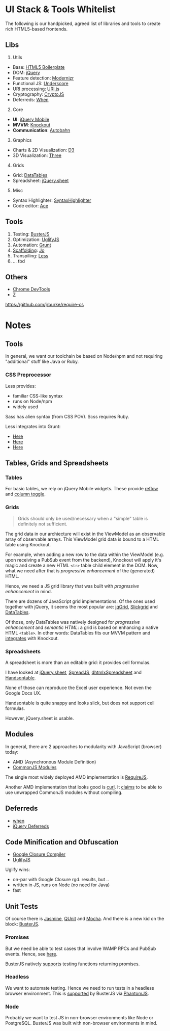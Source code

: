 # UI Stack & Tools Whitelist

The following is our handpicked, agreed list of libraries and tools to create rich HTML5-based frontends.

## Libs

1. Utils
 * Base: [HTML5 Boilerplate](http://html5boilerplate.com/)
 * DOM: [jQuery](http://jquery.com/)
 * Feature detection: [Modernizr](http://modernizr.com/)
 * Functional JS: [Underscore](http://underscorejs.org/)
 * URI processing: [URI.js](http://medialize.github.io/URI.js/)
 * Cryptography: [CryptoJS](http://code.google.com/p/crypto-js/)
 * Deferreds: [When](https://github.com/cujojs/when)
2. Core
 * **UI**: [jQuery Mobile](http://jquerymobile.com/)
 * **MVVM**: [Knockout](http://knockoutjs.com/)
 * **Communication**: [Autobahn](http://autobahn.ws/js)
3. Graphics 
 * Charts & 2D Visualization: [D3](http://d3js.org/)
 * 3D Visualization: [Three](http://threejs.org/)
4. Grids
 * Grid: [DataTables](https://datatables.net/)
 * Spreadsheet: [jQuery.sheet](http://visop-dev.com/Project+jQuery.sheet)
5. Misc
 * Syntax Highlighter: [SyntaxHighlighter](http://alexgorbatchev.com/SyntaxHighlighter/)
 * Code editor: [Ace](http://ace.c9.io/)

## Tools

1. Testing: [BusterJS](http://docs.busterjs.org/en/latest/)
2. Optimization: [UglifyJS](https://github.com/mishoo/UglifyJS2)
3. Automation: [Grunt](http://gruntjs.com/)
4. [Scaffolding](http://en.wikipedia.org/wiki/Scaffold_%28programming%29): [Jo](http://yeoman.io/)
5. Transpiling: [Less](http://lesscss.org/)
5. ... tbd 

## Others

* [Chrome DevTools](https://developers.google.com/chrome-developer-tools/)
* [Z](https://github.com/rupa/z)



https://github.com/jrburke/require-cs



# Notes

## Tools

In general, we want our toolchain be based on Node/npm and not requiring "additional" stuff like Java or Ruby.

### CSS Preprocessor

Less provides:

 * familiar CSS-like syntax
 * runs on Node/npm
 * widely used

Sass has alien syntax (from CSS POV). Scss requires Ruby.

Less integrates into Grunt:

 * [Here](https://github.com/gruntjs/grunt-contrib-less)
 * [Here](http://stackoverflow.com/questions/15664628/grunt-less-and-file-watching)
 * [Here](https://github.com/sindresorhus/grunt-recess)

## Tables, Grids and Spreadsheets

### Tables

For basic tables, we rely on jQuery Mobile widgets. These provide [reflow](http://view.jquerymobile.com/1.3.2/dist/demos/widgets/table-reflow/) and [column toggle](http://view.jquerymobile.com/1.3.2/dist/demos/widgets/table-column-toggle/).

### Grids

> Grids should only be used/necessary when a "simple" table is definitely not sufficient.

The grid data in our archiecture will exist in the ViewModel as an observable array of observable arrays. This ViewModel grid data is bound to a HTML table using Knockout.

For example, when adding a new row to the data within the ViewModel (e.g. upon receiving a PubSub event from the backend), Knockout will apply it's magic and create a new HTML `<tr>` table child element in the DOM. Now, what we need after that is *progressive enhancement* of the (generated) HTML.

Hence, we need a JS grid library that was built with *progressive enhancement* in mind.

There are dozens of JavaScript grid implementations. Of the ones used together with jQuery, it seems the most popular are: [jqGrid](http://jqgrid.com/), [Slickgrid](https://github.com/mleibman/SlickGrid) and [DataTables](https://datatables.net/).

Of those, only DataTables was natively designed for *progressive enhancement* and *semantic HTML*: a grid is based on enhancing a native HTML `<table>`. In other words: DataTables fits our MVVM pattern and [integrates](http://chadmullins.com/javascript/knockout-js-series-part-2-binding-knockout-js-to-a-datatables-grid/) with Knockout.

### Spreadsheets

A spreadsheet is more than an editable grid: it provides cell formulas.

I have looked at [jQuery.sheet](http://visop-dev.com/Project+jQuery.sheet), [SpreadJS](http://wijmo.com/widgets/wijmo-enterprise/spreadjs/), [dhtmlxSpreadsheet](http://www.dhtmlx.com/docs/products/dhtmlxSpreadsheet/) and [Handsontable](http://handsontable.com/demo/understanding_reference.html).

None of those can reproduce the Excel user experience. Not even the Google Docs UX.

Handsontable is quite snappy and looks slick, but does not support cell formulas.

However, jQuery.sheet is usable.

## Modules

In general, there are 2 approaches to modularity with JavaScript (browser) today:

 * AMD (Asynchronous Module Definition)
 * [CommonJS Modules](http://wiki.commonjs.org/wiki/Modules)

The single most widely deployed AMD implementation is [RequireJS]([RequireJS](http://requirejs.org/)).

Another AMD implementation that looks good is [curl](https://github.com/cujojs/curl). It [claims](https://github.com/cujojs/curl/wiki/Using-curl.js-with-CommonJS-Modules) to be able to use unwrapped CommonJS modules without compiling.


## Deferreds

 * [when](https://github.com/cujojs/when)
 * [jQuery Deferreds](http://api.jquery.com/jQuery.Deferred/)


## Code Minification and Obfuscation

 * [Google Closure Compiler](https://developers.google.com/closure/compiler/)
 * [UglifyJS](https://github.com/mishoo/UglifyJS2)

Uglify wins:

 * on-par with Google Closure rgd. results, but ..
 * written in JS, runs on Node (no need for Java)
 * fast

## Unit Tests

Of course there is [Jasmine](http://pivotal.github.io/jasmine/), [QUnit](http://qunitjs.com/) and [Mocha](http://visionmedia.github.io/mocha/). And there is a new kid on the block: [BusterJS](http://docs.busterjs.org/en/latest/).

### Promises

But we need be able to test cases that involve WAMP RPCs and PubSub events. Hence, see [here](http://stackoverflow.com/questions/18406594/js-test-framework-that-works-with-deferreds-promises).

BusterJS natively [supports](http://docs.busterjs.org/en/latest/modules/buster-test/test-case/#id1) testing functions returning promises.

### Headless

We want to automate testing. Hence we need to run tests in a headless browser environment. This is [supported](http://blog.knuthaugen.no/2012/09/headless-tests-with-buster-and-phantom/) by BusterJS via [PhantomJS](http://phantomjs.org/).

### Node

Probably we want to test JS in non-browser environments like Node or PostgreSQL. BusterJS was built with non-browser environments in mind.
